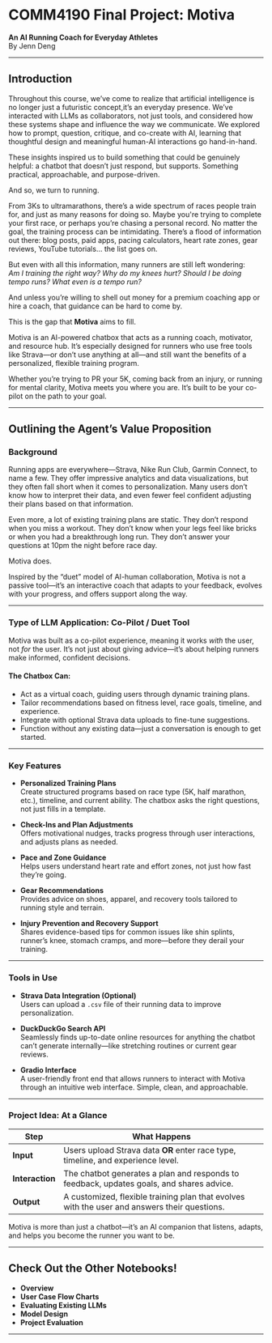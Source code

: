# COMM4190 Final Project: Motiva  
**An AI Running Coach for Everyday Athletes**  
By Jenn Deng

---

## Introduction

Throughout this course, we’ve come to realize that artificial intelligence is no longer just a futuristic concept,it’s an everyday presence. We’ve interacted with LLMs as collaborators, not just tools, and considered how these systems shape and influence the way we communicate. We explored how to prompt, question, critique, and co-create with AI, learning that thoughtful design and meaningful human-AI interactions go hand-in-hand.

These insights inspired us to build something that could be genuinely helpful: a chatbot that doesn’t just respond, but supports. Something practical, approachable, and purpose-driven.

And so, we turn to running.

From 3Ks to ultramarathons, there’s a wide spectrum of races people train for, and just as many reasons for doing so. Maybe you're trying to complete your first race, or perhaps you’re chasing a personal record. No matter the goal, the training process can be intimidating. There’s a flood of information out there: blog posts, paid apps, pacing calculators, heart rate zones, gear reviews, YouTube tutorials… the list goes on.

But even with all this information, many runners are still left wondering:  
*Am I training the right way? Why do my knees hurt? Should I be doing tempo runs? What even is a tempo run?*

And unless you’re willing to shell out money for a premium coaching app or hire a coach, that guidance can be hard to come by.

This is the gap that **Motiva** aims to fill.

Motiva is an AI-powered chatbox that acts as a running coach, motivator, and resource hub. It’s especially designed for runners who use free tools like Strava—or don’t use anything at all—and still want the benefits of a personalized, flexible training program.

Whether you’re trying to PR your 5K, coming back from an injury, or running for mental clarity, Motiva meets you where you are. It’s built to be your co-pilot on the path to your goal.

---

## Outlining the Agent’s Value Proposition

### Background

Running apps are everywhere—Strava, Nike Run Club, Garmin Connect, to name a few. They offer impressive analytics and data visualizations, but they often fall short when it comes to personalization. Many users don’t know how to interpret their data, and even fewer feel confident adjusting their plans based on that information.

Even more, a lot of existing training plans are static. They don’t respond when you miss a workout. They don’t know when your legs feel like bricks or when you had a breakthrough long run. They don’t answer your questions at 10pm the night before race day.

Motiva does.

Inspired by the “duet” model of AI-human collaboration, Motiva is not a passive tool—it’s an interactive coach that adapts to your feedback, evolves with your progress, and offers support along the way.

---

### Type of LLM Application: Co-Pilot / Duet Tool

Motiva was built as a co-pilot experience, meaning it works *with* the user, not *for* the user. It’s not just about giving advice—it’s about helping runners make informed, confident decisions.

#### The Chatbox Can:
- Act as a virtual coach, guiding users through dynamic training plans.
- Tailor recommendations based on fitness level, race goals, timeline, and experience.
- Integrate with optional Strava data uploads to fine-tune suggestions.
- Function without any existing data—just a conversation is enough to get started.

---

### Key Features

- **Personalized Training Plans**  
  Create structured programs based on race type (5K, half marathon, etc.), timeline, and current ability. The chatbox asks the right questions, not just fills in a template.

- **Check-Ins and Plan Adjustments**  
  Offers motivational nudges, tracks progress through user interactions, and adjusts plans as needed.

- **Pace and Zone Guidance**  
  Helps users understand heart rate and effort zones, not just how fast they’re going.

- **Gear Recommendations**  
  Provides advice on shoes, apparel, and recovery tools tailored to running style and terrain.

- **Injury Prevention and Recovery Support**  
  Shares evidence-based tips for common issues like shin splints, runner’s knee, stomach cramps, and more—before they derail your training.

---

### Tools in Use

- **Strava Data Integration (Optional)**  
  Users can upload a `.csv` file of their running data to improve personalization.

- **DuckDuckGo Search API**  
  Seamlessly finds up-to-date online resources for anything the chatbot can’t generate internally—like stretching routines or current gear reviews.

- **Gradio Interface**  
  A user-friendly front end that allows runners to interact with Motiva through an intuitive web interface. Simple, clean, and approachable.

---

### Project Idea: At a Glance

| Step | What Happens |
|------|---------------|
| **Input** | Users upload Strava data **OR** enter race type, timeline, and experience level. |
| **Interaction** | The chatbot generates a plan and responds to feedback, updates goals, and shares advice. |
| **Output** | A customized, flexible training plan that evolves with the user and answers their questions. |

Motiva is more than just a chatbot—it’s an AI companion that listens, adapts, and helps you become the runner you want to be.

---

## Check Out the Other Notebooks!

- **Overview**
- **User Case Flow Charts**
- **Evaluating Existing LLMs**
- **Model Design**
- **Project Evaluation**

---
